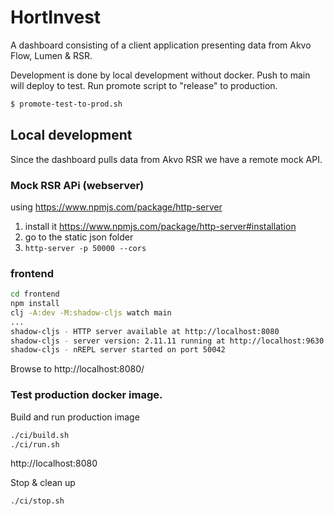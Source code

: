 # HortInvest

A dashboard consisting of a client application presenting data from Akvo Flow,
Lumen & RSR.

Development is done by local development without docker. Push to main will
deploy to test. Run promote script to "release" to production.

``` bash
$ promote-test-to-prod.sh
```

## Local development
Since the dashboard pulls data from Akvo RSR we have a remote mock API.

### Mock RSR APi (webserver)
using https://www.npmjs.com/package/http-server
1. install it https://www.npmjs.com/package/http-server#installation
2. go to the static json folder
3. `http-server -p 50000 --cors`


### frontend

``` bash
cd frontend
npm install
clj -A:dev -M:shadow-cljs watch main
...
shadow-cljs - HTTP server available at http://localhost:8080
shadow-cljs - server version: 2.11.11 running at http://localhost:9630
shadow-cljs - nREPL server started on port 50042
```

Browse to http://localhost:8080/


### Test production docker image.

Build and run production image
``` bash
./ci/build.sh
./ci/run.sh
```

http://localhost:8080

Stop & clean up
``` bash
./ci/stop.sh
```
